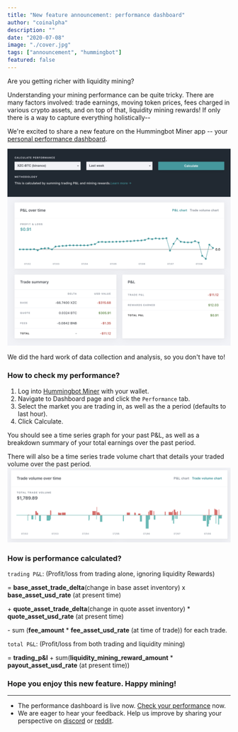 ```yaml
---
title: "New feature announcement: performance dashboard"
author: "coinalpha"
description: ""
date: "2020-07-08"
image: "./cover.jpg"
tags: ["announcement", "hummingbot"]
featured: false
---
```


Are you getting richer with liquidity mining?

Understanding your mining performance can be quite tricky. There are many factors involved: trade earnings, moving token prices, fees charged in various crypto assets, and on top of that,
liquidity mining rewards! If only there is a way to capture everything holistically--

We're excited to share a new feature on the Hummingbot Miner app -- your [personal performance dashboard](https://miners.hummingbot.io/dashboard).

![](performance_screenshot.png)

We did the hard work of data collection and analysis, so you don't have to!


### How to check my performance?
1. Log into [Hummingbot Miner](https://miners.hummingbot.io) with your wallet.
2. Navigate to Dashboard page and click the `Performance` tab.
3. Select the market you are trading in, as well as the a period (defaults to last hour).
4. Click Calculate.

You should see a time series graph for your past P&L, as well as a breakdown summary of your total earnings over the past period.

There will also be a time series trade volume chart that details your traded volume over the past period.
![](trade_volume_chart.png)


### How is performance calculated?

`trading P&L`: (Profit/loss from trading alone, ignoring liquidity Rewards)

= **base_asset_trade_delta**(change in base asset inventory) x **base_asset_usd_rate** (at present time)

+&nbsp;**quote_asset_trade_delta**(change in quote asset inventory) * **quote_asset_usd_rate** (at present time)

-&nbsp;sum (**fee_amount** * **fee_asset_usd_rate** (at time of trade)) for each trade.


`total P&L`: (Profit/loss from both trading and liquidity mining)

= **trading_p&l** + sum(**liquidity_mining_reward_amount** * **payout_asset_usd_rate** (at present time))


### Hope you enjoy this new feature. Happy mining!

---
- The performance dashboard is live now. [Check your performance](https://miners.hummingbot.io/dashboard) now.
- We are eager to hear your feedback. Help us improve by sharing your perspective on [discord](https://discord.hummingbot.io) or [reddit](https://www.reddit.com/r/Hummingbot/).

